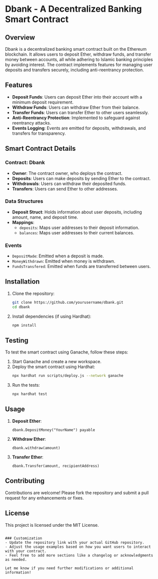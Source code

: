 # Dbank - A Decentralized Banking Smart Contract

## Overview

Dbank is a decentralized banking smart contract built on the Ethereum blockchain. It allows users to deposit Ether, withdraw funds, and transfer money between accounts, all while adhering to Islamic banking principles by avoiding interest. The contract implements features for managing user deposits and transfers securely, including anti-reentrancy protection.

## Features

- **Deposit Funds**: Users can deposit Ether into their account with a minimum deposit requirement.
- **Withdraw Funds**: Users can withdraw Ether from their balance.
- **Transfer Funds**: Users can transfer Ether to other users seamlessly.
- **Anti-Reentrancy Protection**: Implemented to safeguard against reentrancy attacks.
- **Events Logging**: Events are emitted for deposits, withdrawals, and transfers for transparency.

## Smart Contract Details

### Contract: Dbank

- **Owner**: The contract owner, who deploys the contract.
- **Deposits**: Users can make deposits by sending Ether to the contract.
- **Withdrawals**: Users can withdraw their deposited funds.
- **Transfers**: Users can send Ether to other addresses.

### Data Structures

- **Deposit Struct**: Holds information about user deposits, including amount, name, and deposit time.
- **Mappings**:
  - `deposits`: Maps user addresses to their deposit information.
  - `balances`: Maps user addresses to their current balances.

### Events

- `DepositMade`: Emitted when a deposit is made.
- `MoneyWithdrawn`: Emitted when money is withdrawn.
- `FundsTransfered`: Emitted when funds are transferred between users.

## Installation

1. Clone the repository:
   ```bash
   git clone https://github.com/yourusername/dbank.git
   cd dbank
   ```
2. Install dependencies (if using Hardhat):
   ```bash
   npm install
   ```

## Testing

To test the smart contract using Ganache, follow these steps:

1. Start Ganache and create a new workspace.
2. Deploy the smart contract using Hardhat:
   ```bash
   npx hardhat run scripts/deploy.js --network ganache
   ```
3. Run the tests:
   ```bash
   npx hardhat test
   ```

## Usage

1. **Deposit Ether**:

   ```solidity
   dbank.DepositMoney("YourName") payable
   ```

2. **Withdraw Ether**:

   ```solidity
   dbank.withdraw(amount)
   ```

3. **Transfer Ether**:
   ```solidity
   dbank.Transfer(amount, recipientAddress)
   ```

## Contributing

Contributions are welcome! Please fork the repository and submit a pull request for any enhancements or fixes.

## License

This project is licensed under the MIT License.

```

### Customization
- Update the repository link with your actual GitHub repository.
- Adjust the usage examples based on how you want users to interact with your contract.
- Feel free to add more sections like a changelog or acknowledgments as needed.

Let me know if you need further modifications or additional information!
```

```

```
